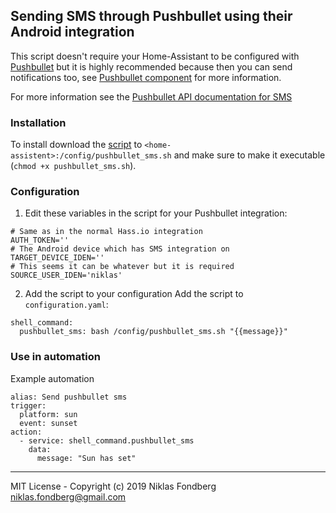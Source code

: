 ## Sending SMS through Pushbullet using their Android integration

This script doesn't require your Home-Assistant to be configured with [Pushbullet](https://www.pushbullet.com/#setup) but it is highly recommended because then you can send notifications too, see [Pushbullet component](https://www.home-assistant.io/components/notify.pushbullet/) for more information.

For more information see the [Pushbullet API documentation for SMS](https://docs.pushbullet.com/#send-sms) 

### Installation
To install download the [script](https://raw.githubusercontent.com/fondberg/hass_pushbullet_sms/master/pushbullet_sms.sh) to `<home-assistent>:/config/pushbullet_sms.sh` and make sure to make it executable (`chmod +x pushbullet_sms.sh`).

### Configuration
1. Edit these variables in the script for your Pushbullet integration:
```
# Same as in the normal Hass.io integration
AUTH_TOKEN=''
# The Android device which has SMS integration on 
TARGET_DEVICE_IDEN=''
# This seems it can be whatever but it is required
SOURCE_USER_IDEN='niklas'
```

2. Add the script to your configuration
Add the script to `configuration.yaml`:
```
shell_command:
  pushbullet_sms: bash /config/pushbullet_sms.sh "{{message}}"
```

### Use in automation
Example automation
```
alias: Send pushbullet sms
trigger:
  platform: sun
  event: sunset
action:
  - service: shell_command.pushbullet_sms
    data:
      message: "Sun has set"

```
------
MIT License - Copyright (c) 2019 Niklas Fondberg <niklas.fondberg@gmail.com>

